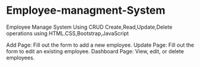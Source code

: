 # Employee-managment-System
Employee Manage System Using CRUD Create,Read,Update,Delete operations using HTML.CSS,Bootstrap,JavaScript

Add Page: Fill out the form to add a new employee.
Update Page: Fill out the form to edit an existing employee.
Dashboard Page: View, edit, or delete employees.

